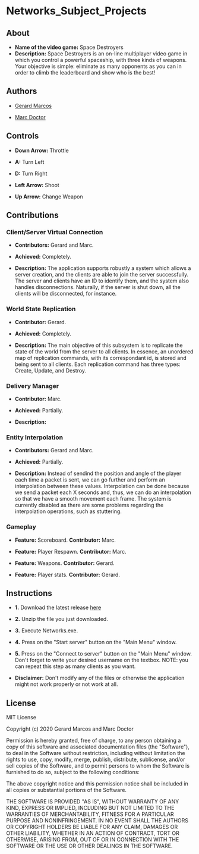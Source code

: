 # Networks_Subject_Projects

## About

* **Name of the video game:** Space Destroyers 
* **Description:** Space Destroyers is an on-line multiplayer video game in which you control a powerful spaceship, with three kinds of weapons. Your objective is simple: eliminate as many opponents as you can in order to climb the leaderboard and show who is the best!

## Authors

* [Gerard Marcos](https://github.com/vsRushy)

* [Marc Doctor](https://github.com/thedoctormarc)

## Controls

* **Down Arrow:** Throttle

* **A:** Turn Left

* **D:** Turn Right

* **Left Arrow:** Shoot

* **Up Arrow:** Change Weapon

## Contributions

### Client/Server Virtual Connection

* **Contributors:** Gerard and Marc.

* **Achieved:** Completely.

* **Description:** The application supports robustly a system which allows a server creation, and the clients are able to join the server successfully. The server and clients have an ID to identify them, and the system also handles disconnections. Naturally, if the server is shut down, all the clients will be disconnected, for instance.

### World State Replication

* **Contributor:** Gerard.

* **Achieved:** Completely.

* **Description:** The main objective of this subsystem is to replicate the state of the world from the server to all clients. In essence, an unordered map of replication commands, with its correspondant id, is stored and being sent to all clients. Each replication command has three types: Create, Update, and Destroy.

### Delivery Manager

* **Contributor:** Marc.

* **Achieved:** Partially.

* **Description:**

### Entity Interpolation

* **Contributors:** Gerard and Marc.

* **Achieved:** Partially.

* **Description:** Instead of sendind the position and angle of the player each time a packet is sent, we can go further and perform an interpolation between these values. Interpolation can be done because we send a packet each X seconds and, thus, we can do an interpolation so that we have a smooth movement each frame. The system is currently disabled as there are some problems regarding the interpolation operations, such as stuttering.

### Gameplay

* **Feature:** Scoreboard. **Contributor:** Marc.

* **Feature:** Player Respawn. **Contributor:** Marc.

* **Feature:** Weapons. **Contributor:** Gerard.

* **Feature:** Player stats. **Contributor:** Gerard.

## Instructions

* **1.** Download the latest release [here](https://github.com/vsRushy/Networks_Subject_Projects/releases)

* **2.** Unzip the file you just downloaded.

* **3.** Execute Networks.exe.

* **4.** Press on the "Start server" button on the "Main Menu" window.

* **5.** Press on the "Connect to server" button on the "Main Menu" window. Don't forget to write your desired username on the textbox. NOTE: you can repeat this step as many clients as you want.

* **Disclaimer:** Don't modify any of the files or otherwise the application might not work properly or not work at all.

## License

MIT License

Copyright (c) 2020 Gerard Marcos and Marc Doctor

Permission is hereby granted, free of charge, to any person obtaining a copy
of this software and associated documentation files (the "Software"), to deal
in the Software without restriction, including without limitation the rights
to use, copy, modify, merge, publish, distribute, sublicense, and/or sell
copies of the Software, and to permit persons to whom the Software is
furnished to do so, subject to the following conditions:

The above copyright notice and this permission notice shall be included in all
copies or substantial portions of the Software.

THE SOFTWARE IS PROVIDED "AS IS", WITHOUT WARRANTY OF ANY KIND, EXPRESS OR
IMPLIED, INCLUDING BUT NOT LIMITED TO THE WARRANTIES OF MERCHANTABILITY,
FITNESS FOR A PARTICULAR PURPOSE AND NONINFRINGEMENT. IN NO EVENT SHALL THE
AUTHORS OR COPYRIGHT HOLDERS BE LIABLE FOR ANY CLAIM, DAMAGES OR OTHER
LIABILITY, WHETHER IN AN ACTION OF CONTRACT, TORT OR OTHERWISE, ARISING FROM,
OUT OF OR IN CONNECTION WITH THE SOFTWARE OR THE USE OR OTHER DEALINGS IN THE
SOFTWARE.
